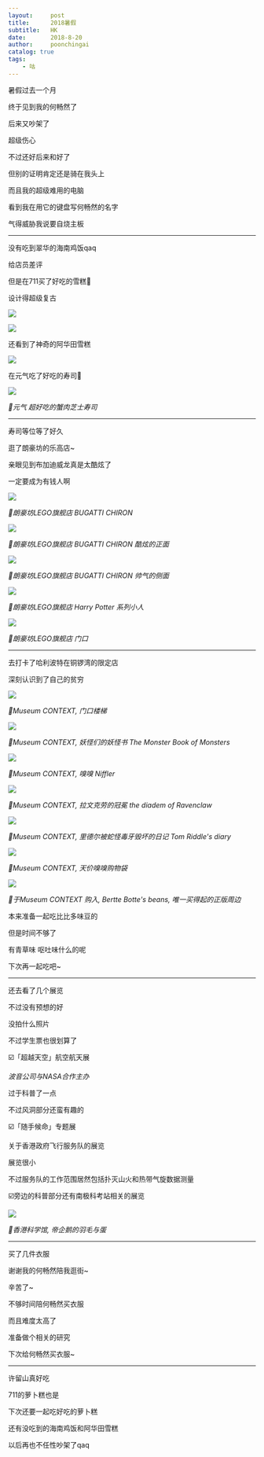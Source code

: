 ```yaml
---
layout:     post
title:      2018暑假
subtitle:   HK
date:       2018-8-20
author:     poonchingai
catalog: true
tags:
    - 咕
---
```


暑假过去一个月

终于见到我的何畅然了

后来又吵架了

超级伤心

不过还好后来和好了

但别的证明肯定还是骑在我头上

而且我的超级难用的电脑

看到我在用它的键盘写何畅然的名字

气得威胁我说要自烧主板

---

没有吃到翠华的海南鸡饭qaq

给店员差评

但是在711买了好吃的雪糕🍦

设计得超级复古

![](https://ws3.sinaimg.cn/large/006tNbRwgy1fuh51iy3m9j31kw16oe82.jpg)

![](https://ws4.sinaimg.cn/large/006tNbRwgy1fuh51fbrslj31kw23ve81.jpg)

还看到了神奇的阿华田雪糕

![](https://ws1.sinaimg.cn/large/006tNbRwgy1fuh53ltftoj31kw23v1ky.jpg)

在元气吃了好吃的寿司🍣

![](https://ws2.sinaimg.cn/large/006tNbRwgy1fuh54j8fp7j31kw23vx6p.jpg)

*📍元气 超好吃的蟹肉芝士寿司*

---

寿司等位等了好久

逛了朗豪坊的乐高店~

亲眼见到布加迪威龙真是太酷炫了

一定要成为有钱人啊

![](https://ws4.sinaimg.cn/large/006tNbRwgy1fuh56yywbqj31kw16ou0x.jpg)

*📍朗豪坊LEGO旗舰店 BUGATTI CHIRON*

![](https://ws4.sinaimg.cn/large/006tNbRwgy1fuh570pshej31kw23vnpd.jpg)

*📍朗豪坊LEGO旗舰店 BUGATTI CHIRON 酷炫的正面*

![](https://ws2.sinaimg.cn/large/006tNbRwgy1fuh573btepj31kw16ohdt.jpg)

*📍朗豪坊LEGO旗舰店 BUGATTI CHIRON 帅气的侧面*

![](https://ws1.sinaimg.cn/large/006tNbRwgy1fuh580hx8rj31kw16ox6p.jpg)

*📍朗豪坊LEGO旗舰店 Harry Potter 系列小人*

![](https://ws3.sinaimg.cn/large/006tNbRwgy1fuh5847f38j31kw16ox6r.jpg)

*📍朗豪坊LEGO旗舰店 门口*

---

去打卡了哈利波特在铜锣湾的限定店

深刻认识到了自己的贫穷

![](https://ws2.sinaimg.cn/large/006tNbRwgy1fuh5ckrj0tj31kw16oe82.jpg)

*📍Museum CONTEXT, 门口楼梯*

![](https://ws4.sinaimg.cn/large/006tNbRwgy1fuh5f0reabj31kw16o7wi.jpg)

*📍Museum CONTEXT, 妖怪们的妖怪书 The Monster Book of Monsters*

![](https://ws2.sinaimg.cn/large/006tNbRwgy1fuh5f083jdj31kw16ox6p.jpg)

*📍Museum CONTEXT, 嗅嗅 Niffler*

![](https://ws3.sinaimg.cn/large/006tNbRwgy1fuh5cl7ue5j31kw23vnpd.jpg)

*📍Museum CONTEXT, 拉文克劳的冠冕 the diadem of Ravenclaw*

![](https://ws4.sinaimg.cn/large/006tNbRwgy1fuh5ibw7fsj31kw2684qp.jpg)

*📍Museum CONTEXT, 里德尔被蛇怪毒牙毁坏的日记 Tom Riddle's diary*

![](https://ws4.sinaimg.cn/large/006tNbRwgy1fuh5jeioudj31kw16o4qr.jpg)

*📍Museum CONTEXT, 天价嗅嗅购物袋*

![](https://ws4.sinaimg.cn/large/006tNbRwgy1fuh5cjw0d6j31kw1kw7wi.jpg)

*📍于Museum CONTEXT 购入, Bertte Botte's beans, 唯一买得起的正版周边*

本来准备一起吃比比多味豆的

但是时间不够了

有青草味 呕吐味什么的呢

下次再一起吃吧~

---

还去看了几个展览

不过没有预想的好

没拍什么照片

不过学生票也很划算了

☑️「超越天空」航空航天展

*波音公司与NASA合作主办*

过于科普了一点

不过风洞部分还蛮有趣的

☑️「随手候命」专题展

关于香港政府飞行服务队的展览

展览很小

不过服务队的工作范围居然包括扑灭山火和热带气旋数据测量

☑️旁边的科普部分还有南极科考站相关的展览

![](https://ws1.sinaimg.cn/large/006tNbRwgy1fuh5jwsyerj31kw16ox6p.jpg)

*📍香港科学馆, 帝企鹅的羽毛与蛋*

---

买了几件衣服

谢谢我的何畅然陪我逛街~

辛苦了~

不够时间陪何畅然买衣服

而且难度太高了

准备做个相关的研究

下次给何畅然买衣服~

---

许留山真好吃

711的萝卜糕也是

下次还要一起吃好吃的萝卜糕

还有没吃到的海南鸡饭和阿华田雪糕

以后再也不任性吵架了qaq
